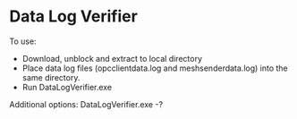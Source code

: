 # Data Log Verifier

To use: 
- Download, unblock and extract to local directory
- Place data log files (opcclientdata.log and meshsenderdata.log) into the same directory.
- Run DataLogVerifier.exe

Additional options: DataLogVerifier.exe -? 
